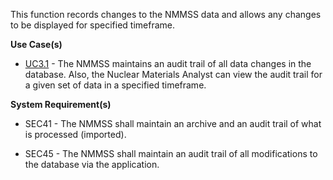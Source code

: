 This function records changes to the NMMSS data and allows any changes to be displayed for specified timeframe.

**Use Case(s)**

-  <a href="https://dev.azure.com/Link-Technologies/NMMSS%20Requirements/_workitems/edit/279/" target="_blank">UC3.1</a> - The NMMSS maintains an audit trail of all data changes in the database. Also, the Nuclear Materials Analyst can view the audit trail for a given set of data in a specified timeframe.

**System Requirement(s)**

- SEC41 - The NMMSS shall maintain an archive and an audit trail of what is processed (imported).

- SEC45 - The NMMSS shall maintain an audit trail of all modifications to the database via the application.